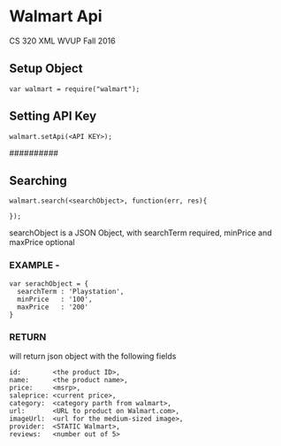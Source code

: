 # Walmart Api 
CS 320 XML
WVUP Fall 2016


## Setup Object
```
var walmart = require("walmart");
```

## Setting API Key
```
walmart.setApi(<API KEY>);
```

##########
## Searching
```
walmart.search(<searchObject>, function(err, res){
	
});
```
searchObject is a JSON Object, with searchTerm required, minPrice and maxPrice optional

### EXAMPLE -
```
var serachObject = {
  searchTerm : 'Playstation',
  minPrice   : '100',
  maxPrice   : '200'
}
```


### RETURN 
will return json object with the following fields
```
id: 	   <the product ID>,
name:	   <the product name>,
price:	   <msrp>,
saleprice: <current price>,
category:  <category parth from walmart>,
url: 	   <URL to product on Walmart.com>,
imageUrl:  <url for the medium-sized image>,
provider:  <STATIC Walmart>,
reviews:   <number out of 5>
```


